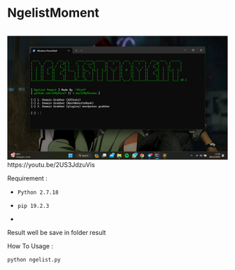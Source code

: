 <H1>NgelistMoment</H1>
<br>
<img src="https://raw.githubusercontent.com/InMyMine7/NgelistMoment/main/listmoment.jpg"
<br>
https://youtu.be/2US3JdzuVis

Requirement :

- `Python 2.7.18`

- `pip 19.2.3`
- 
Result well be save in folder result

How To Usage :

```
python ngelist.py
```

